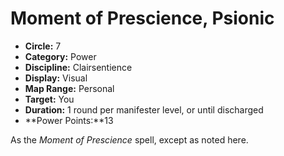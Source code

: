 # Moment of Prescience, Psionic

- **Circle:** 7
- **Category:** Power
- **Discipline:** Clairsentience
- **Display:** Visual
- **Map Range:** Personal
- **Target:** You
- **Duration:** 1 round per manifester level, or until discharged
- **Power Points:**13

As the *Moment of Prescience* spell, except as noted here.
